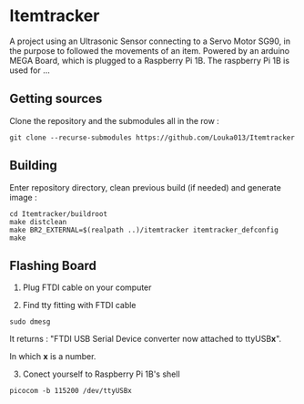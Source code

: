 # Itemtracker

A project using an Ultrasonic Sensor connecting to a Servo Motor SG90, in the purpose to followed the movements of an item.
Powered by an arduino MEGA Board, which is plugged to a Raspberry Pi 1B.
The raspberry Pi 1B is used for ...

## Getting sources

Clone the repository and the submodules all in the row :
```
git clone --recurse-submodules https://github.com/Louka013/Itemtracker
```

## Building

Enter repository directory, clean previous build (if needed) and generate image :
```
cd Itemtracker/buildroot
make distclean
make BR2_EXTERNAL=$(realpath ..)/itemtracker itemtracker_defconfig
make
```
## Flashing Board

1. Plug FTDI cable on your computer

2. Find tty fitting with FTDI cable

```
sudo dmesg
```
It returns : "FTDI USB Serial Device converter now attached to ttyUSB**x**".

In which **x** is a number.

3. Conect yourself to Raspberry Pi 1B's shell

```
picocom -b 115200 /dev/ttyUSBx
``` 
